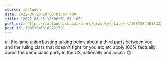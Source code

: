 ```yaml
---
source: mastodon
date: 2022-06-25 18:06:01.67 +00
title: "2022-06-25 18:06:01.67 +00"
post_uri: https://mastodon.social/users/gravely/statuses/108539436182222301
post_id: 108539436182222301
---
```

all the lame union busting talking points about a third party between you and the ruling class that doesn't fight for you etc etc apply 100% factually about the democratic party in the US, nationally and locally 🙃


